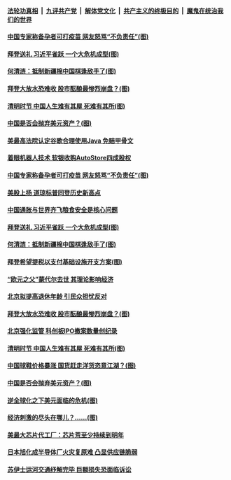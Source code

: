 

####  [法轮功真相](../../../../basic/blob/master/README.md?t=04061932) &nbsp;|&nbsp; [九评共产党](../../../../9ping.md/blob/master/README.md?t=04061932) &nbsp;|&nbsp; [解体党文化](../../../../jtdwh.md/blob/master/README.md?t=04061932)  &nbsp;|&nbsp; [共产主义的终极目的](../../../../gczydzjmd.md/blob/master/README.md?t=04061932) &nbsp;|&nbsp; [魔鬼在统治我们的世界](../../../../mgztzwmdsj.md/blob/master/README.md?t=04061932) 

#### [中国专家称备孕者可打疫苗 网友怒骂“不负责任”(图)](../pages/p5/967894.md?t=04061932) 

#### [拜登送礼 习近平雀跃 一个大危机成型(图)](../pages/p5/967851.md?t=04061932) 

#### [何清涟：抵制新疆棉中国棋逢敌手了(图)](../pages/p5/967873.md?t=04061932) 

#### [拜登大放水恐难收 股市酝酿最惨烈崩盘？(图)](../pages/p5/967828.md?t=04061932) 

#### [清明时节 中国人生难有其屋 死难有其所(图)](../pages/p5/967818.md?t=04061932) 

#### [中国是否会抛弃美元资产？(图)](../pages/p5/967784.md?t=04061932) 

#### [美最高法院认定谷歌合理使用Java 免赔甲骨文](../pages/p5/967910.md?t=04061932) 

#### [着眼机器人技术 软银收购AutoStore四成股权](../pages/p5/967908.md?t=04061932) 

#### [中国专家称备孕者可打疫苗 网友怒骂“不负责任”(图)](../pages/p5/967894.md?t=04061932) 

#### [美股上扬 道琼标普同登历史新高点](../pages/p5/967891.md?t=04061932) 

#### [中国通胀与世界齐飞粮食安全是核心问题](../pages/p5/967883.md?t=04061932) 

#### [拜登送礼 习近平雀跃 一个大危机成型(图)](../pages/p5/967851.md?t=04061932) 

#### [何清涟：抵制新疆棉中国棋逢敌手了(图)](../pages/p5/967873.md?t=04061932) 

#### [拜登希望提税以支付基础设施开支方案(图)](../pages/p5/967864.md?t=04061932) 

#### [“欧元之父”蒙代尔去世 其理论影响经济](../pages/p5/967831.md?t=04061932) 

#### [北京拟提高退休年龄 引民众担忧反对](../pages/p5/967829.md?t=04061932) 

#### [拜登大放水恐难收 股市酝酿最惨烈崩盘？(图)](../pages/p5/967828.md?t=04061932) 

#### [北京强化监管 科创板IPO撤案数量创纪录](../pages/p5/967825.md?t=04061932) 

#### [清明时节 中国人生难有其屋 死难有其所(图)](../pages/p5/967818.md?t=04061932) 

#### [中国球鞋价格暴涨 国货赶走洋货恣意江湖？(图)](../pages/p5/967799.md?t=04061932) 

#### [中国是否会抛弃美元资产？(图)](../pages/p5/967784.md?t=04061932) 

#### [逆全球化之下美元面临的危机(图)](../pages/p5/967772.md?t=04061932) 

#### [经济刺激的尽头在哪儿？……(图)](../pages/p5/967768.md?t=04061932) 

#### [美最大芯片代工厂：芯片荒至少持续到明年](../pages/p5/967748.md?t=04061932) 

#### [日本旭化成半导体厂火灾复原难 凸显供应链脆弱](../pages/p5/967746.md?t=04061932) 

#### [苏伊士运河交通纾解完毕 巨额损失恐面临诉讼](../pages/p5/967745.md?t=04061932) 

